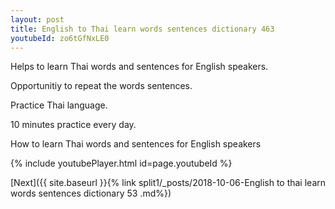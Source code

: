 ```yaml
---
layout: post
title: English to Thai learn words sentences dictionary 463 
youtubeId: zo6tGfNxLE0
---
```

 
 
Helps to learn Thai words and sentences for English speakers.

Opportunitiy to repeat the words sentences. 

Practice Thai language. 
 
10 minutes practice every day. 
 
How to learn Thai words and sentences for English speakers 
 
{% include youtubePlayer.html id=page.youtubeId %}
 
 
[Next]({{ site.baseurl }}{% link  split1/_posts/2018-10-06-English to thai learn words sentences dictionary 53 .md%})
 
